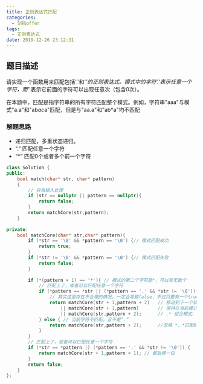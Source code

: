 ```yaml
---
title: 正则表达式匹配
categories:
  - 剑指offer
tags:
  - 正则表达式
date: 2019-12-26 23:12:31
---
```


## 题目描述
请实现一个函数用来匹配包括'.'和'*'的正则表达式。模式中的字符'.'表示任意一个字符，而'*'表示它前面的字符可以出现任意次（包含0次）。 

在本题中，匹配是指字符串的所有字符匹配整个模式。例如，字符串"aaa"与模式"a.a"和"ab*ac*a"匹配，但是与"aa.a"和"ab*a"均不匹配

### 解题思路
- 递归匹配，多重状态递归。
- “.” 匹配任意一个字符
- “*” 匹配0个或者多个前一个字符

```cpp
class Solution {
public:
    bool match(char* str, char* pattern)
    {
        // 异常输入处理
        if (str == nullptr || pattern == nullptr){
            return false;
        }
        return matchCore(str,pattern);
    }
    
private:
    bool matchCore(char* str,char* pattern){
        if (*str == '\0' && *pattern == '\0') {// 模式匹配成功
            return true;
        }
        if (*str != '\0' && *pattern == '\0') {// 模式匹配失败
            return false;
        }
        
        if (*(pattern + 1) == '*'){ // 模式的第二个字符是*，可以有无数个
            // 匹配上了，或者可以匹配任意一个字符
            if (*pattern == *str || (*pattern == '.' && *str != '\0')){
                // 其实这里存在不合理的情况，一定会导致false，不过只要有一个true就行了
                return matchCore(str + 1,pattern + 2)   // 移动到下一个状态，且忽略*，*匹配0个字符
                    || matchCore(str + 1,pattern)       // 保持在当前模式状态
                    || matchCore(str,pattern + 2);      // .* 组合模式，忽略 *，*匹配0个字符
            } else { // 当前字符不匹配，且不是“.”
                return matchCore(str,pattern + 2);      //忽略 *，*匹配0个字符
            }
        }
        // 匹配上了，或者可以匹配任意一个字符
        if (*str == *pattern || (*pattern == '.' && *str != '\0')) {
            return matchCore(str + 1,pattern + 1); // 都后移一位
        }
        return false;
    }
};
```